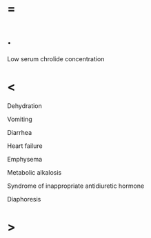 # =

# .

Low serum chrolide concentration

# <

Dehydration

Vomiting

Diarrhea

Heart failure

Emphysema

Metabolic alkalosis

Syndrome of inappropriate antidiuretic hormone

Diaphoresis

# >
